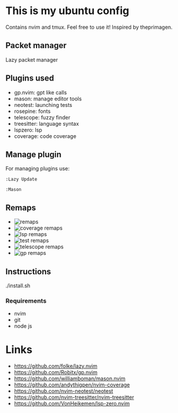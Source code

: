 # This is my ubuntu config

Contains nvim and tmux.
Feel free to use it!
Inspired by theprimagen.

## Packet manager

Lazy packet manager

## Plugins used

- gp.nvim: gpt like calls
- mason: manage editor tools
- neotest: launching tests
- rosepine: fonts
- telescope: fuzzy finder
- treesitter: language syntax
- lspzero: lsp
- coverage: code coverage

## Manage plugin

For managing plugins use:

```
:Lazy Update

:Mason
```

## Remaps

- ![remaps](lua/remap.lua)
- ![coverage remaps](after/plugin/coverage.lua)
- ![lsp remaps](after/plugin/lsp.lua)
- ![test remaps](after/plugin/neotest.lua)
- ![telescope remaps](after/plugin/telescope.lua)
- ![gp remaps](after/plugin/gp.lua)

## Instructions
./install.sh

### Requirements

- nvim
- git
- node js

# Links

- https://github.com/folke/lazy.nvim
- https://github.com/Robitx/gp.nvim
- https://github.com/williamboman/mason.nvim
- https://github.com/andythigpen/nvim-coverage
- https://github.com/nvim-neotest/neotest
- https://github.com/nvim-treesitter/nvim-treesitter
- https://github.com/VonHeikemen/lsp-zero.nvim
